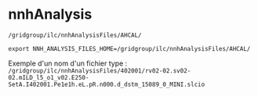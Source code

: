 # nnhAnalysis

```
/gridgroup/ilc/nnhAnalysisFiles/AHCAL/
```
```
export NNH_ANALYSIS_FILES_HOME=/gridgroup/ilc/nnhAnalysisFiles/AHCAL/
```

Exemple d'un nom d'un fichier type :
``` /gridgroup/ilc/nnhAnalysisFiles/402001/rv02-02.sv02-02.mILD_l5_o1_v02.E250-SetA.I402001.Pe1e1h.eL.pR.n000.d_dstm_15089_0_MINI.slcio ```
